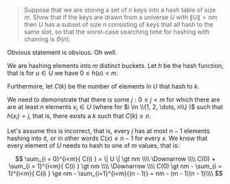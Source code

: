 > Suppose that we are storing a set of $n$ keys into a hash table of size $m$.
> Show that if the keys are drawn from a universe $U$ with $\| U \| > nm$ then
> $U$ has a subset of size $n$ consisting of keys that all hash to the same
> slot, so that the worst-case searching time for hashing with chaining is
> $\Theta(n)$.

Obvious statement is obvious. Oh well.

We are hashing elements into $m$ distinct buckets. Let $h$ be the hash function,
that is for $u \in U$ we have $0 \le h(u) < m$.

Furthermore, let $C(k)$ be the number of elements in $U$ that hash to $k$.

We need to demonstrate that there is some $j: 0 \le j < m$ for which there are are at
least $n$ elements $x_i \in U$ (where for $i \in \\{1, 2, \dots, n\\} )$ such
that $h(x_i) = j$, that is, there exists a $k$ such that $C(k) \ge n$.

Let's assume this is incorrect, that is, every $j$ has at most $n - 1$ elements
hashing into it, or in other words $C(x) \le n - 1$ for every $x$. We know that
every element of $U$ needs to hash to one of $m$ values, that is:

$$
    \sum_{i = 0}^{i<m}{ C(i) } = \| U \| \gt nm \\\\
    \Downarrow \\\\
    C(0) + \sum_{i = 1}^{i<m}{ C(i) } \gt nm \\\\
    \Downarrow \\\\
    C(0) \gt nm - \sum_{i = 1}^{i<m}{ C(i) } \ge nm - \sum_{i=1}^{i<m}{(n - 1)} = nm - (m - 1)(n - 1)\\\\
$$


